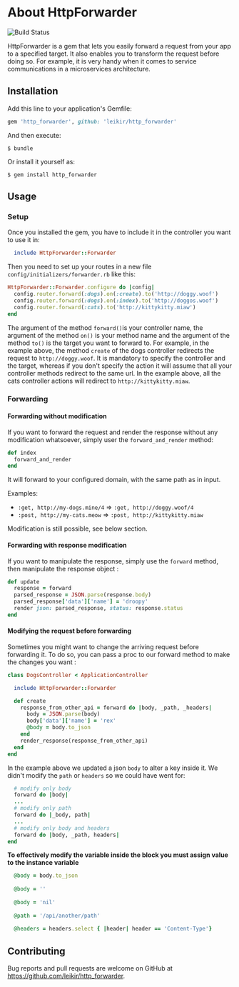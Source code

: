 # About HttpForwarder
![Build Status](https://circleci.com/gh/leikir/http_forwarder.svg?style=shield)

HttpForwarder is a gem that lets you easily forward a request from your app to 
a specified target. It also enables you to transform the request before doing so. 
For example, it is very handy when it comes to service communications in a microservices architecture.

## Installation

Add this line to your application's Gemfile:

```ruby
gem 'http_forwarder', github: 'leikir/http_forwarder'
```

And then execute:

    $ bundle

Or install it yourself as:

    $ gem install http_forwarder

## Usage

### Setup

Once you installed the gem, you have to include it in the controller you want to use it in:

```ruby
  include HttpForwarder::Forwarder
```

Then you need to set up your routes in a new file `config/initializers/forwarder.rb` like 
this:

```ruby
HttpForwarder::Forwarder.configure do |config|
  config.router.forward(:dogs).on(:create).to('http://doggy.woof')
  config.router.forward(:dogs).on(:index).to('http://doggos.woof')
  config.router.forward(:cats).to('http://kittykitty.miaw')
end
```
The argument of the method `forward()`is your controller name, the argument of the method `on()` is your method name and the argument of the method `to()` is the target you want to forward to. For example, in the example above, the method `create` of the dogs controller redirects the request to `http://doggy.woof`.
It is mandatory to specify the controller and the target, whereas if you don't specify the action it will assume that all your controller methods redirect to the same url. In the example above, all the cats controller actions will redirect to `http://kittykitty.miaw`. 

### Forwarding

#### Forwarding without modification

If you want to forward the request and render the response without any modification whatsoever, simply user the `forward_and_render` method:

```ruby
def index
  forward_and_render
end
```

It will forward to your configured domain, with the same path as in input.

Examples:
- `:get, http://my-dogs.mine/4` => `:get, http://doggy.woof/4` 
- `:post, http://my-cats.meow` => `:post, http://kittykitty.miaw`

Modification is still possible, see below section.

#### Forwarding with response modification

If you want to manipulate the response, simply use the `forward` method, then manipulate the response object :

```ruby 
def update
  response = forward
  parsed_response = JSON.parse(response.body)
  parsed_response['data']['name'] = 'droopy'
  render json: parsed_response, status: response.status
end 
```

#### Modifying the request before forwarding

Sometimes you might want to change the arriving request before forwarding it. To do so, you can pass a proc to our forward method to make the changes you want :

```ruby
class DogsController < ApplicationController

  include HttpForwarder::Forwarder

  def create
    response_from_other_api = forward do |body, _path, _headers|
      body = JSON.parse(body)
      body['data']['name'] = 'rex'
      @body = body.to_json
    end
    render_response(response_from_other_api)
  end
end
```

In the example above we updated a json `body` to alter a key inside it.
We didn't modify the `path` or `headers` so we could have went for:
```ruby
  # modify only body
  forward do |body|
  ...
  # modify only path
  forward do |_body, path|
  ...
  # modify only body and headers
  forward do |body, _path, headers|
end
```
**To effectively modify the variable inside the block you must assign value to the instance variable**
```ruby
  @body = body.to_json
  
  @body = ''
  
  @body = 'nil'
  
  @path = '/api/another/path'
  
  @headers = headers.select { |header| header == 'Content-Type'}
```

## Contributing 

Bug reports and pull requests are welcome on GitHub at https://github.com/leikir/http_forwarder.
